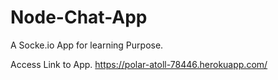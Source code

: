 # Node-Chat-App

A Socke.io App for learning Purpose.

Access Link to App.
https://polar-atoll-78446.herokuapp.com/
